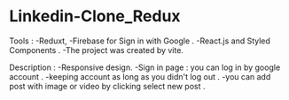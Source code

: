 # Linkedin-Clone_Redux
Tools : 
-Reduxt, 
-Firebase for Sign in with Google .
-React.js and Styled Components . 
-The project was created by vite. 

Description :
-Responsive design.
-Sign in page : you can log in by google account .
-keeping account as long as you didn't log out .
-you can add post with image or video by clicking select new post .
